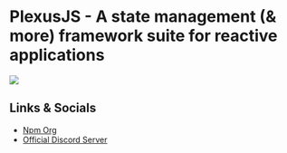 # PlexusJS - A state management (& more) framework suite for reactive applications

<a aria-label="Powered By Vercel" href="https://vercel.com?utm_source=plexusjs&utm_campaign=oss">
  <img src="https://www.datocms-assets.com/31049/1618983297-powered-by-vercel.svg">
</a>

## Links & Socials

* [Npm Org](https://www.npmjs.com/org/plexusjs)
* [Official Discord Server](https://discord.gg/m2VmArU6WP)